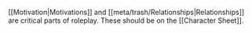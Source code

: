 [[Motivation|Motivations]] and [[meta/trash/Relationships|Relationships]] are critical parts of roleplay. These should be on the [[Character Sheet]].